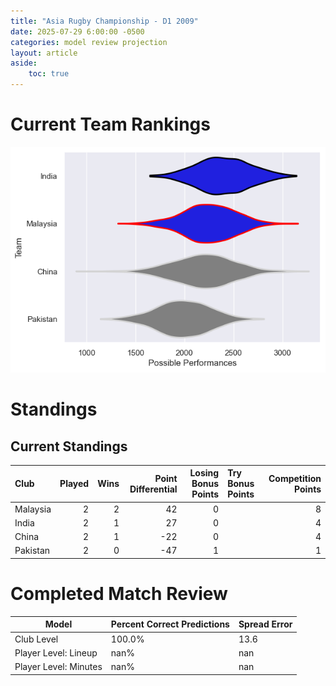 ```yaml
---  
title: "Asia Rugby Championship - D1 2009"  
date: 2025-07-29 6:00:00 -0500  
categories: model review projection  
layout: article  
aside:  
    toc: true  
---
```

# Current Team Rankings


![Club Rankings](plots/rankings_Asia_Rugby_Championship_-_D1_2009.png)
# Standings

## Current Standings


| Club     |   Played |   Wins |   Point Differential |   Losing Bonus Points | Try Bonus Points   |   Competition Points |
|:---------|---------:|-------:|---------------------:|----------------------:|:-------------------|---------------------:|
| Malaysia |        2 |      2 |                   42 |                     0 |                    |                    8 |
| India    |        2 |      1 |                   27 |                     0 |                    |                    4 |
| China    |        2 |      1 |                  -22 |                     0 |                    |                    4 |
| Pakistan |        2 |      0 |                  -47 |                     1 |                    |                    1 |



# Completed Match Review


| Model | Percent Correct Predictions | Spread Error |
| ------ | ------ | ------ |
| Club Level | 100.0% | 13.6 |
| Player Level: Lineup | nan% | nan |
| Player Level: Minutes | nan% | nan |

